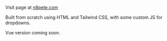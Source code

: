 Visit page at [n8pete.com](https://n8pete.com)  

Built from scratch using HTML and Tailwind CSS, with some custom JS for dropdowns.  

Vue version coming soon.  